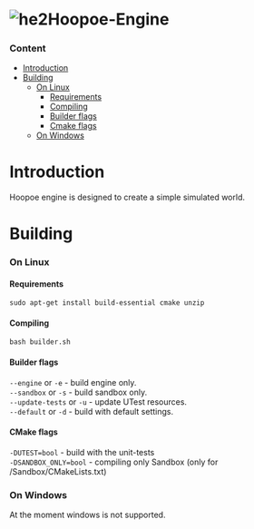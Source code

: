 # ![he2](https://user-images.githubusercontent.com/34447743/121752164-da28ff80-cb0f-11eb-9172-3b678d40b3a5.png)Hoopoe-Engine
##### <h3>Content</h3>
 - [Introduction](#introduction)<br/>
 - [Building](#building)
      - [On Linux](#building-linux)
           - [Requirements](#building-linux-requirements)
           - [Compiling](#building-linux-compiling)
           - [Builder flags](#building-linux-builder-flags)
           - [Cmake flags](#building-cmake-flags)
      - [On Windows](#building-windows)

<a name="introduction"><h1>Introduction</h1></a>
Hoopoe engine is designed to create a simple simulated world.

<a name="building"><h1>Building</h1></a>
<a name="building-linux"><h3>On Linux</h3></a>
<a name="building-linux-requirements"><h4>Requirements</h4></a>

```no-highlight
sudo apt-get install build-essential cmake unzip
```
<a name="building-linux-compiling"><h4>Compiling</h4></a>

```no-highlight
bash builder.sh
```
<a name="building-linux-builder-flags"><h4>Builder flags</h4></a>
<code>--engine</code> or <code>-e</code> - build engine only.<br/>
<code>--sandbox</code> or <code>-s</code> - build sandbox only.<br/>
<code>--update-tests</code> or <code>-u</code> - update UTest resources.<br/>
<code>--default</code> or <code>-d</code> - build with default settings.<br/>

<a name="building-cmake-flags"><h4>CMake flags</h4></a>
<code>-DUTEST=bool</code> - build with the unit-tests<br/>
<code>-DSANDBOX_ONLY=bool</code> - compiling only Sandbox (only for /Sandbox/CMakeLists.txt)<br/>

<a name="building-windows"><h3>On Windows</h3></a>
At the moment windows is not supported.

